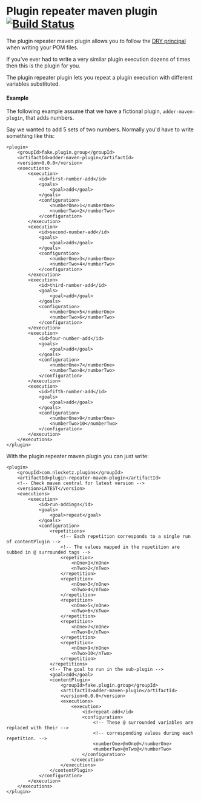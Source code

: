 # Plugin repeater maven plugin [![Build Status](https://travis-ci.org/c0d3d/plugin-repeater-maven-plugin.svg?branch=master)](https://travis-ci.org/c0d3d/plugin-repeater-maven-plugin)

The plugin repeater maven plugin allows you to follow the [DRY principal](https://en.wikipedia.org/wiki/Don%27t_repeat_yourself) when writing your POM files.

If you've ever had to write a very similar plugin execution dozens of times then this is the plugin for you.

The plugin repeater plugin lets you repeat a plugin execution with different variables substituted.

#### Example

The following example assume that we have a fictional plugin, `adder-maven-plugin`, that adds numbers.

Say we wanted to add 5 sets of two numbers. Normally you'd have to write something like this:

    <plugin>
        <groupId>fake.plugin.group</groupId>
        <artifactId>adder-maven-plugin</artifactId>
        <version>0.0.0</version>
        <executions>
            <execution>
                <id>first-number-add</id>
                <goals>
                    <goal>add</goal>
                </goals>
                <configuration>
                    <numberOne>1</numberOne>
                    <numberTwo>2</numberTwo>
                </configuration>
            </execution>
            <execution>
                <id>second-number-add</id>
                <goals>
                    <goal>add</goal>
                </goals>
                <configuration>
                    <numberOne>3</numberOne>
                    <numberTwo>4</numberTwo>
                </configuration>
            </execution>
            <execution>
                <id>third-number-add</id>
                <goals>
                    <goal>add</goal>
                </goals>
                <configuration>
                    <numberOne>5</numberOne>
                    <numberTwo>6</numberTwo>
                </configuration>
            </execution>
            <execution>
                <id>four-number-add</id>
                <goals>
                    <goal>add</goal>
                </goals>
                <configuration>
                    <numberOne>7</numberOne>
                    <numberTwo>8</numberTwo>
                </configuration>
            </execution>
            <execution>
                <id>fifth-number-add</id>
                <goals>
                    <goal>add</goal>
                </goals>
                <configuration>
                    <numberOne>9</numberOne>
                    <numberTwo>10</numberTwo>
                </configuration>
            </execution>
        </executions>
    </plugin>

With the plugin repeater maven plugin you can just write:

    <plugin>
        <groupId>com.nlocketz.plugins</groupId>
        <artifactId>plugin-repeater-maven-plugin</artifactId>
        <!-- Check maven central for latest version -->
        <version>LATEST</version>
        <executions>
            <execution>
                <id>run-addings</id>
                <goals>
                    <goal>repeat</goal>
                </goals>
                <configuration>
                    <repetitions>
                        <!-- Each repetition corresponds to a single run of contentPlugin -->
                        <!-- The values mapped in the repetition are subbed in @ surrounded tags -->
                        <repetition>
                            <nOne>1</nOne>
                            <nTwo>2</nTwo>
                        </repetition>
                        <repetition>
                            <nOne>3</nOne>
                            <nTwo>4</nTwo>
                        </repetition>
                        <repetition>
                            <nOne>5</nOne>
                            <nTwo>6</nTwo>
                        </repetition>
                        <repetition>
                            <nOne>7</nOne>
                            <nTwo>8</nTwo>
                        </repetition>
                        <repetition>
                            <nOne>9</nOne>
                            <nTwo>10</nTwo>
                        </repetition>
                    </repetitions>
                    <!-- The goal to run in the sub-plugin -->
                    <goal>add</goal>
                    <contentPlugin>
                        <groupId>fake.plugin.group</groupId>
                        <artifactId>adder-maven-plugin</artifactId>
                        <version>0.0.0</version>
                        <executions>
                            <execution>
                                <id>repeat-add</id>
                                <configuration>
                                    <!-- These @ surrounded variables are replaced with their -->
                                    <!-- corresponding values during each repetition. -->
                                    <numberOne>@nOne@</numberOne>
                                    <numberTwo>@nTwo@</numberTwo>
                                </configuration>
                            </execution>
                        </executions>
                    </contentPlugin>
                </configuration>
            </execution>
        </executions>
    </plugin>
